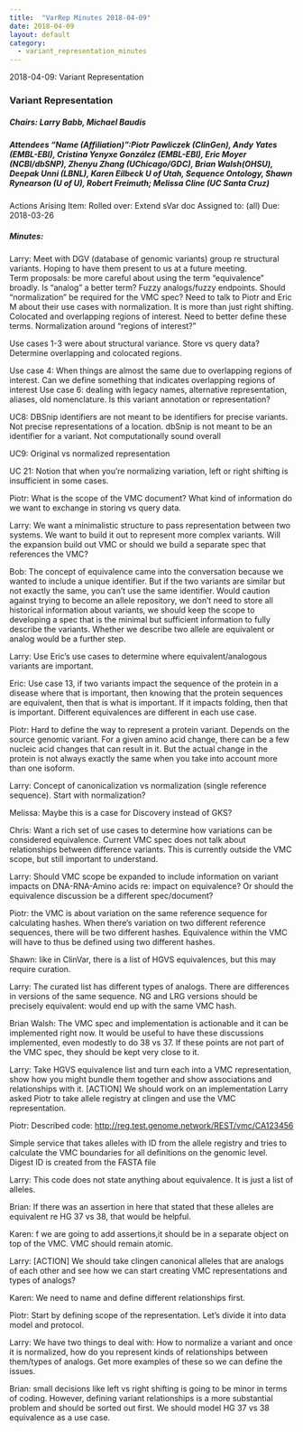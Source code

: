 ```yaml
---
title:  "VarRep Minutes 2018-04-09"
date: 2018-04-09
layout: default
category:
  - variant_representation_minutes
---
```


2018-04-09: Variant Representation
### Variant Representation
##### Chairs: Larry Babb, Michael Baudis
##### Attendees “Name (Affiliation)”:Piotr Pawliczek (ClinGen), Andy Yates (EMBL-EBI), Cristina Yenyxe González (EMBL-EBI), Eric Moyer (NCBI/dbSNP), Zhenyu Zhang (UChicago/GDC), Brian Walsh(OHSU), Deepak Unni (LBNL), Karen Eilbeck U of Utah, Sequence Ontology, Shawn Rynearson (U of U), Robert Freimuth; Melissa Cline (UC Santa Cruz)



Actions Arising
Item: Rolled over: Extend sVar doc
Assigned to: (all)
Due: 2018-03-26


##### Minutes:
Larry: Meet with DGV (database of genomic variants) group re structural variants.  Hoping to have them present to us at a future meeting.  
Term proposals: be more careful about using the term “equivalence” broadly.  Is “analog” a better term? Fuzzy analogs/fuzzy endpoints.  Should “normalization” be required for the VMC spec?  Need to talk to Piotr and Eric M about their use cases with normalization.  It is more than just right shifting.
Colocated and overlapping regions of interest. Need to better define these terms.  Normalization around “regions of interest?”

Use cases 1-3 were about structural variance.  Store vs query data?  Determine overlapping and colocated regions.

Use case 4: When things are almost the same due to overlapping regions of interest.  Can we define something that indicates overlapping regions of interest
Use case 6: dealing with legacy names, alternative representation, aliases, old nomenclature.  Is this variant annotation or representation?

UC8: DBSnip identifiers are not meant to be identifiers for precise variants.  Not precise representations of a location.  dbSnip is not meant to be an identifier for a variant.  Not computationally sound overall

UC9: Original vs normalized representation

UC 21: Notion that when you’re normalizing variation, left or right shifting is insufficient in some cases.

Piotr: What is the scope of the VMC document?  What kind of information do we want to exchange in storing vs query data.

Larry: We want a minimalistic structure to pass representation between two systems.  We want to build it out to represent more complex variants.  Will the expansion build out VMC or should we build a separate spec that references the VMC?

Bob: The concept of equivalence came into the conversation because we wanted to include a unique identifier.  But if the two variants are similar but not exactly the same, you can’t use the same identifier.  Would caution against trying to become an allele repository, we don’t need to store all historical information about variants, we should keep the scope to developing a spec that is the minimal but sufficient information to fully describe the variants.  Whether we describe two allele are equivalent or analog would be a further step.

Larry: Use Eric’s use cases to determine where equivalent/analogous variants are important.  

Eric: Use case 13, if two variants impact the sequence of the protein in a disease where that is important, then knowing that the protein sequences are equivalent, then that is what is important.  If it impacts folding, then that is important.  Different equivalences are different in each use case.

Piotr: Hard to define the way to represent a protein variant.  Depends on the source genomic variant.  For a given amino acid change, there can be a few nucleic acid changes that can result in it.  But the actual change in the protein is not always exactly the same when you take into account more than one isoform.

Larry: Concept of canonicalization vs normalization (single reference sequence).  Start with normalization?

Melissa:  Maybe this is a case for Discovery instead of GKS?

Chris: Want a rich set of use cases to determine how variations can be considered equivalence. Current VMC spec does not talk about relationships between difference variants.  This is currently outside the VMC scope, but still important to understand.

Larry: Should VMC scope be expanded to include information on variant impacts on DNA-RNA-Amino acids re: impact on equivalence? Or should the equivalence discussion be a different spec/document?

Piotr: the VMC is about variation on the same reference sequence for calculating hashes.  When there’s variation on two different reference sequences, there will be two different hashes. Equivalence within the VMC will have to thus be defined using two different hashes.

Shawn: like in ClinVar, there is a list of HGVS equivalences, but this may require curation.

Larry: The curated list has different types of analogs.  There are differences in versions of the same sequence. NG and LRG versions should be precisely equivalent: would end up with the same VMC hash.

Brian Walsh: The VMC spec and implementation is actionable and it can be implemented right now.  It would be useful to have these discussions implemented, even modestly to do 38 vs 37. If these points are not part of the VMC spec, they should be kept very close to it.

Larry: Take HGVS equivalence list and turn each into a VMC representation, show how you might bundle them together and show associations and relationships with it. [ACTION] We should work on an implementation Larry asked Piotr to take allele registry at clingen and use the VMC representation.  

Piotr:   Described code: http://reg.test.genome.network/REST/vmc/CA123456

Simple service that takes alleles with ID from the allele registry and tries to calculate the VMC boundaries for all definitions on the genomic level. Digest ID is created from the FASTA file

Larry: This code does not state anything about equivalence.  It is just a list of alleles.

Brian: If there was an assertion in here that stated that these alleles are equivalent re HG 37 vs 38, that would be helpful. 

Karen: f we are going to add assertions,it should be in a separate object on top of the VMC. VMC should remain atomic.

Larry: [ACTION] We should take clingen canonical alleles that are analogs of each other and see how we can start creating VMC representations and types of analogs?

Karen: We need to name and define different relationships first.

Piotr: Start by defining scope of the representation. Let’s divide it into data model and protocol.

Larry: We have two things to deal with: How to normalize a variant and once it is normalized, how do you represent kinds of relationships between them/types of analogs.  Get more examples of these so we can define the issues.

Brian: small decisions like left vs right shifting is going to be minor in terms of coding.  However, defining variant relationships is a more substantial problem and should be sorted out first. We should model HG 37 vs 38 equivalence as a use case. 

